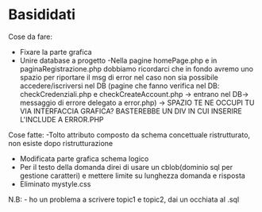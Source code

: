 # Basididati

Cose da fare:
- Fixare la parte grafica
- Unire database a progetto 
-Nella pagine homePage.php e in paginaRegistrazione.php dobbiamo ricordarci che in fondo avremo uno spazio per riportare il msg di error
nel caso non sia possibile accedere/iscriversi nel DB (pagine che fanno verifica nel DB: checkCredenziali.php e checkCreateAccount.php
-> entrano nel DB-> messaggio di errore delegato a error.php) -> SPAZIO TE NE OCCUPI TU VIA INTERFACCIA GRAFICA? BASTEREBBE UN DIV IN CUI INSERIRE L'INCLUDE A ERROR.PHP

Cose fatte:
-Tolto attributo composto da schema concettuale ristrutturato, non esiste dopo ristrutturazione
- Modificata parte grafica schema logico
- Per il testo della domanda direi di usare un cblob(dominio sql per gestione caratteri) e mettere limite su lunghezza domanda e risposta
- Eliminato mystyle.css

N.B: 
	 - ho un problema a scrivere topic1 e topic2, dai un occhiata al .sql
